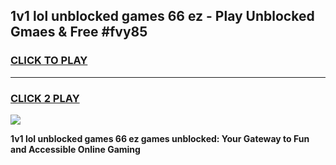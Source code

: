 
## 1v1 lol unblocked games 66 ez - Play Unblocked Gmaes & Free #fvy85
<h3>
<a href="https://news.freeplayer.one?title=1v1_lol_unblocked_games_66_ez&ref=03M">CLICK TO PLAY</a></h3>
<hr>

<h3>
<a href="https://news.freeplayer.one?title=1v1_lol_unblocked_games_66_ez&ref=03M">CLICK 2 PLAY</a>
  
</h3>

<a href="https://news.freeplayer.one?title=1v1_lol_unblocked_games_66_ez&ref=03M"><img src="https://clearcache.store/games.png"></a>


**1v1 lol unblocked games 66 ez games unblocked: Your Gateway to Fun and Accessible Online Gaming**
